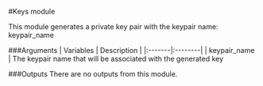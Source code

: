 #Keys module

This module generates a private key pair with the keypair name: keypair_name

###Arguments
| Variables | Description |
|:-------|:--------|
| keypair_name | The keypair name that will be associated with the generated key

###Outputs
There are no outputs from this module.